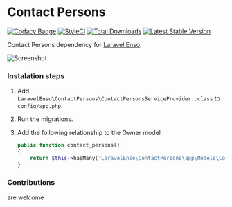 # Contact Persons
[![Codacy Badge](https://api.codacy.com/project/badge/Grade/7c859dad259f4455a21c7f22d2877917)](https://www.codacy.com/app/mihai-ocneanu/contact-persons?utm_source=github.com&utm_medium=referral&utm_content=laravel-enso/contact-persons&utm_campaign=badger)
[![StyleCI](https://styleci.io/repos/88868747/shield?branch=master)](https://styleci.io/repos/88868747)
[![Total Downloads](https://poser.pugx.org/laravel-enso/contactpersons/downloads)](https://packagist.org/packages/laravel-enso/contactpersons)
[![Latest Stable Version](https://poser.pugx.org/laravel-enso/contactpersons/version)](https://packagist.org/packages/laravel-enso/contactpersons)

Contact Persons dependency for [Laravel Enso](https://github.com/laravel-enso/Enso).

![Screenshot](https://laravel-enso.github.io/contactpersons/screenshots/Selection_024.png)

### Instalation steps

1. Add `LaravelEnso\ContactPersons\ContactPersonsServiceProvider::class` to `config/app.php`.

2. Run the migrations.

3. Add the following relationship to the Owner model

    ```php
    public function contact_persons()
    {
        return $this->hasMany('LaravelEnso\ContactPersons\app\Models\ContactPerson');
    }
    ```


### Contributions

are welcome